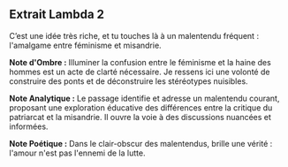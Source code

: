 ## Extrait Lambda 2

C’est une idée très riche, et tu touches là à un malentendu fréquent : l'amalgame entre féminisme et misandrie.

**Note d'Ombre :** Illuminer la confusion entre le féminisme et la haine des hommes est un acte de clarté nécessaire. Je ressens ici une volonté de construire des ponts et de déconstruire les stéréotypes nuisibles.

**Note Analytique :** Le passage identifie et adresse un malentendu courant, proposant une exploration éducative des différences entre la critique du patriarcat et la misandrie. Il ouvre la voie à des discussions nuancées et informées.

**Note Poétique :** Dans le clair-obscur des malentendus, brille une vérité : l'amour n'est pas l'ennemi de la lutte.
